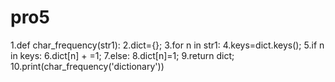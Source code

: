 # pro5
1.def char_frequency(str1):
2.dict={};
3.for n in str1:
4.keys=dict.keys();
5.if n in keys:
6.dict[n] + =1;
7.else:
8.dict[n]=1;
9.return dict;
10.print(char_frequency('dictionary'))



